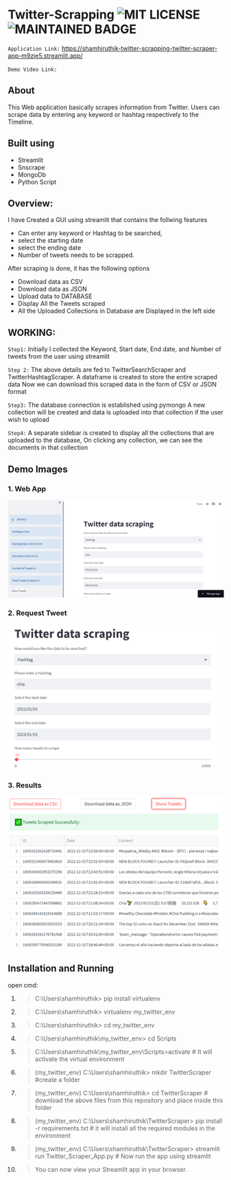 # Twitter-Scrapping   ![MIT LICENSE](https://badgen.net//badge/license/MIT/green)   ![MAINTAINED BADGE](https://img.shields.io/badge/Maintained%3F-yes-green.svg)   

`Application Link:` https://shamhiruthik-twitter-scrapping-twitter-scraper-app-m9zje5.streamlit.app/

`Demo Video Link:`

## About

This Web application basically scrapes information from Twitter. Users can scrape data by entering any keyword or hashtag respectively to the Timeline.



## Built using
 * Streamlit
 * Snscrape
 * MongoDb
 * Python Script
 
## Overview:

I have Created a GUI using streamlit that contains the follwing features
 * Can enter any keyword or Hashtag to be searched,
 * select the starting date
 * select the ending date
 * Number of tweets needs to be scrapped.

After scraping is done, it has the following options
 * Download data as CSV
 * Download data as JSON
 * Upload data to DATABASE
 * Display All the Tweets scraped
 * All the Uploaded Collections in Database are Displayed in the left side

## WORKING:

`Step1:` Initially I collected the Keyword, Start date, End date, and Number of tweets from the user using streamlit

`Step 2:` The above details are fed to TwitterSearchScraper and TwitterHashtagScraper. A dataframe is created to store the entire scraped data Now we can download this scraped data in the form of CSV or JSON format

`Step3:` The database connection is established using pymongo A new collection will be created and data is uploaded into that collection if the user wish to upload

`Step4:` A separate sidebar is created to display all the collections that are uploaded to the database, On clicking any collection, we can see the documents in that collection
 
 
 
 ## Demo Images
 
 ### 1. Web App
 ![s1](./Img/s1.png)
 
 ### 2. Request Tweet
 ![s2](./Img/s2.png)
 
 
 ### 3. Results
 ![s3](./Img/s3.png)
 
 ## Installation and Running
 
 open cmd:
1. > C:\Users\shamhiruthik> pip install virtualenv 
2. > C:\Users\shamhiruthik> virtualenv my_twitter_env
3. > C:\Users\shamhiruthik> cd my_twitter_env
4. > C:\Users\shamhiruthik\my_twitter_env> cd Scripts
5. > C:\Users\shamhiruthik\my_twitter_env\Scripts>activate                    # It will activate the virtual environment
6. > (my_twitter_env)  C:\Users\shamhiruthik\> mkdir TwitterScraper           #create a folder 
7. > (my_twitter_env)  C:\Users\shamhiruthik\> cd TwitterScraper              # download the above files from this repository and place inside this folder
8. > (my_twitter_env)  C:\Users\shamhiruthik\TwitterScraper> pip install -r requirements.txt       # it will install all the required modules in the environment
9. > (my_twitter_env)  C:\Users\shamhiruthik\TwitterScraper> streamlit run Twitter_Scraper_App.py   # Now run the app using streamlit
10. > You can now view your Streamlit app in your browser.
